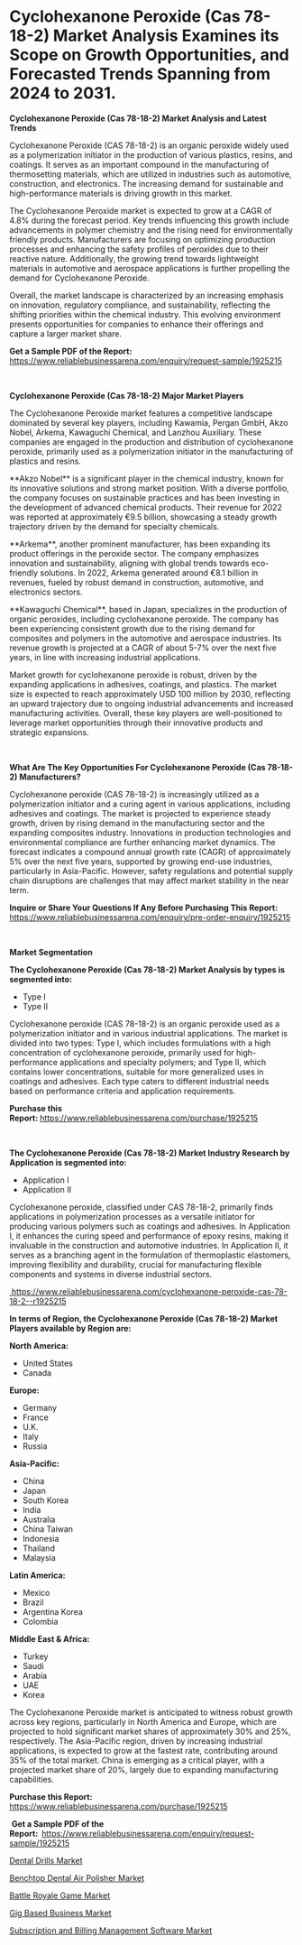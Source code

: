 <p><h1>Cyclohexanone Peroxide (Cas 78-18-2) Market Analysis Examines its Scope on Growth Opportunities, and Forecasted Trends Spanning from 2024 to 2031.</h1></p><p><strong>Cyclohexanone Peroxide (Cas 78-18-2) Market Analysis and Latest Trends</strong></p>
<p><p>Cyclohexanone Peroxide (CAS 78-18-2) is an organic peroxide widely used as a polymerization initiator in the production of various plastics, resins, and coatings. It serves as an important compound in the manufacturing of thermosetting materials, which are utilized in industries such as automotive, construction, and electronics. The increasing demand for sustainable and high-performance materials is driving growth in this market.</p><p>The Cyclohexanone Peroxide market is expected to grow at a CAGR of 4.8% during the forecast period. Key trends influencing this growth include advancements in polymer chemistry and the rising need for environmentally friendly products. Manufacturers are focusing on optimizing production processes and enhancing the safety profiles of peroxides due to their reactive nature. Additionally, the growing trend towards lightweight materials in automotive and aerospace applications is further propelling the demand for Cyclohexanone Peroxide.</p><p>Overall, the market landscape is characterized by an increasing emphasis on innovation, regulatory compliance, and sustainability, reflecting the shifting priorities within the chemical industry. This evolving environment presents opportunities for companies to enhance their offerings and capture a larger market share.</p></p>
<p><strong>Get a Sample PDF of the Report:&nbsp;</strong> <a href="https://www.reliablebusinessarena.com/enquiry/request-sample/1925215?utm_campaign=1556&utm_medium=2&utm_source=Github&utm_content=ia&utm_term=24102024&utm_id=cyclohexanone-peroxide-cas-78-18-2">https://www.reliablebusinessarena.com/enquiry/request-sample/1925215</a></p>
<p>&nbsp;</p>
<p><strong>Cyclohexanone Peroxide (Cas 78-18-2) Major Market Players</strong></p>
<p><p>The Cyclohexanone Peroxide market features a competitive landscape dominated by several key players, including Kawamia, Pergan GmbH, Akzo Nobel, Arkema, Kawaguchi Chemical, and Lanzhou Auxiliary. These companies are engaged in the production and distribution of cyclohexanone peroxide, primarily used as a polymerization initiator in the manufacturing of plastics and resins.</p><p>**Akzo Nobel** is a significant player in the chemical industry, known for its innovative solutions and strong market position. With a diverse portfolio, the company focuses on sustainable practices and has been investing in the development of advanced chemical products. Their revenue for 2022 was reported at approximately €9.5 billion, showcasing a steady growth trajectory driven by the demand for specialty chemicals.</p><p>**Arkema**, another prominent manufacturer, has been expanding its product offerings in the peroxide sector. The company emphasizes innovation and sustainability, aligning with global trends towards eco-friendly solutions. In 2022, Arkema generated around €8.1 billion in revenues, fueled by robust demand in construction, automotive, and electronics sectors.</p><p>**Kawaguchi Chemical**, based in Japan, specializes in the production of organic peroxides, including cyclohexanone peroxide. The company has been experiencing consistent growth due to the rising demand for composites and polymers in the automotive and aerospace industries. Its revenue growth is projected at a CAGR of about 5-7% over the next five years, in line with increasing industrial applications.</p><p>Market growth for cyclohexanone peroxide is robust, driven by the expanding applications in adhesives, coatings, and plastics. The market size is expected to reach approximately USD 100 million by 2030, reflecting an upward trajectory due to ongoing industrial advancements and increased manufacturing activities. Overall, these key players are well-positioned to leverage market opportunities through their innovative products and strategic expansions.</p></p>
<p>&nbsp;</p>
<p><strong>What Are The Key Opportunities For Cyclohexanone Peroxide (Cas 78-18-2) Manufacturers?</strong></p>
<p><p>Cyclohexanone peroxide (CAS 78-18-2) is increasingly utilized as a polymerization initiator and a curing agent in various applications, including adhesives and coatings. The market is projected to experience steady growth, driven by rising demand in the manufacturing sector and the expanding composites industry. Innovations in production technologies and environmental compliance are further enhancing market dynamics. The forecast indicates a compound annual growth rate (CAGR) of approximately 5% over the next five years, supported by growing end-use industries, particularly in Asia-Pacific. However, safety regulations and potential supply chain disruptions are challenges that may affect market stability in the near term.</p></p>
<p><strong>Inquire or Share Your Questions If Any Before Purchasing This Report:</strong> <a href="https://www.reliablebusinessarena.com/enquiry/pre-order-enquiry/1925215?utm_campaign=1556&utm_medium=2&utm_source=Github&utm_content=ia&utm_term=24102024&utm_id=cyclohexanone-peroxide-cas-78-18-2">https://www.reliablebusinessarena.com/enquiry/pre-order-enquiry/1925215</a></p>
<p>&nbsp;</p>
<p><strong>Market Segmentation</strong></p>
<p><strong>The Cyclohexanone Peroxide (Cas 78-18-2) Market Analysis by types is segmented into:</strong></p>
<p><ul><li>Type I</li><li>Type II</li></ul></p>
<p><p>Cyclohexanone peroxide (CAS 78-18-2) is an organic peroxide used as a polymerization initiator and in various industrial applications. The market is divided into two types: Type I, which includes formulations with a high concentration of cyclohexanone peroxide, primarily used for high-performance applications and specialty polymers; and Type II, which contains lower concentrations, suitable for more generalized uses in coatings and adhesives. Each type caters to different industrial needs based on performance criteria and application requirements.</p></p>
<p><strong>Purchase this Report:&nbsp;</strong><a href="https://www.reliablebusinessarena.com/purchase/1925215?utm_campaign=1556&utm_medium=2&utm_source=Github&utm_content=ia&utm_term=24102024&utm_id=cyclohexanone-peroxide-cas-78-18-2">https://www.reliablebusinessarena.com/purchase/1925215</a></p>
<p>&nbsp;</p>
<p><strong>The Cyclohexanone Peroxide (Cas 78-18-2) Market Industry Research by Application is segmented into:</strong></p>
<p><ul><li>Application I</li><li>Application II</li></ul></p>
<p><p>Cyclohexanone peroxide, classified under CAS 78-18-2, primarily finds applications in polymerization processes as a versatile initiator for producing various polymers such as coatings and adhesives. In Application I, it enhances the curing speed and performance of epoxy resins, making it invaluable in the construction and automotive industries. In Application II, it serves as a branching agent in the formulation of thermoplastic elastomers, improving flexibility and durability, crucial for manufacturing flexible components and systems in diverse industrial sectors.</p></p>
<p><a href="https://www.reliablebusinessarena.com/cyclohexanone-peroxide-cas-78-18-2--r1925215?utm_campaign=1556&utm_medium=2&utm_source=Github&utm_content=ia&utm_term=24102024&utm_id=cyclohexanone-peroxide-cas-78-18-2">&nbsp;https://www.reliablebusinessarena.com/cyclohexanone-peroxide-cas-78-18-2--r1925215</a></p>
<p><strong>In terms of Region, the Cyclohexanone Peroxide (Cas 78-18-2) Market Players available by Region are:</strong></p>
<p>
    <p> <strong> North America: </strong>
        <ul>
            <li>United States</li>
            <li>Canada</li>
        </ul>
        </p> 
    <p> <strong> Europe: </strong>
        <ul>
            <li>Germany</li>
            <li>France</li>
            <li>U.K.</li>
            <li>Italy</li>
            <li>Russia</li>
        </ul>
        </p> 
    <p> <strong> Asia-Pacific: </strong>
        <ul>
            <li>China</li>
            <li>Japan</li>
            <li>South Korea</li>
            <li>India</li>
            <li>Australia</li>
            <li>China Taiwan</li>
            <li>Indonesia</li>
            <li>Thailand</li>
            <li>Malaysia</li>
        </ul>
        </p> 
    <p> <strong> Latin America: </strong>
        <ul>
            <li>Mexico</li>
            <li>Brazil</li>
            <li>Argentina Korea</li>
            <li>Colombia</li>
        </ul>
        </p> 
    <p> <strong> Middle East & Africa: </strong>
        <ul>
            <li>Turkey</li>
            <li>Saudi</li>
            <li>Arabia</li>
            <li>UAE</li>
            <li>Korea</li>
        </ul>
    </p>
    </p>
<p><p>The Cyclohexanone Peroxide market is anticipated to witness robust growth across key regions, particularly in North America and Europe, which are projected to hold significant market shares of approximately 30% and 25%, respectively. The Asia-Pacific region, driven by increasing industrial applications, is expected to grow at the fastest rate, contributing around 35% of the total market. China is emerging as a critical player, with a projected market share of 20%, largely due to expanding manufacturing capabilities.</p></p>
<p><strong>Purchase this Report: </strong><a href="https://www.reliablebusinessarena.com/purchase/1925215?utm_campaign=1556&utm_medium=2&utm_source=Github&utm_content=ia&utm_term=24102024&utm_id=cyclohexanone-peroxide-cas-78-18-2">https://www.reliablebusinessarena.com/purchase/1925215</a></p>
<p>&nbsp;<strong>Get a Sample PDF of the Report:&nbsp;&nbsp;</strong><a href="https://www.reliablebusinessarena.com/enquiry/request-sample/1925215?utm_campaign=1556&utm_medium=2&utm_source=Github&utm_content=ia&utm_term=24102024&utm_id=cyclohexanone-peroxide-cas-78-18-2">https://www.reliablebusinessarena.com/enquiry/request-sample/1925215</a></p>
<p><strong></strong></p>
<p><p><a href="https://github.com/rahu1506/Market-Research-Report-List-6/blob/main/dental-drills-market.md?utm_campaign=1556&utm_medium=2&utm_source=Github&utm_content=ia&utm_term=24102024&utm_id=cyclohexanone-peroxide-cas-78-18-2">Dental Drills Market</a></p><p><a href="https://github.com/FassouRP/Market-Research-Report-List-6/blob/main/benchtop-dental-air-polisher-market.md?utm_campaign=1556&utm_medium=2&utm_source=Github&utm_content=ia&utm_term=24102024&utm_id=cyclohexanone-peroxide-cas-78-18-2">Benchtop Dental Air Polisher Market</a></p><p><a href="https://www.linkedin.com/pulse/opportunities-challenges-battle-royale-game-market-strategic-cqa3e?utm_campaign=1556&utm_medium=2&utm_source=Github&utm_content=ia&utm_term=24102024&utm_id=cyclohexanone-peroxide-cas-78-18-2">Battle Royale Game Market</a></p><p><a href="https://www.linkedin.com/pulse/comprehensive-gig-based-business-market-report-segmentation-6fvae?utm_campaign=1556&utm_medium=2&utm_source=Github&utm_content=ia&utm_term=24102024&utm_id=cyclohexanone-peroxide-cas-78-18-2">Gig Based Business Market</a></p><p><a href="https://www.linkedin.com/pulse/global-subscription-billing-management-software-industry-analysis-ruyze?utm_campaign=1556&utm_medium=2&utm_source=Github&utm_content=ia&utm_term=24102024&utm_id=cyclohexanone-peroxide-cas-78-18-2">Subscription and Billing Management Software Market</a></p></p>